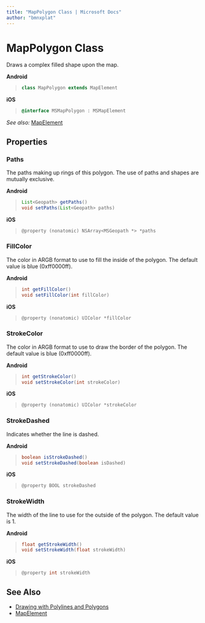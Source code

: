 ```yaml
---
title: "MapPolygon Class | Microsoft Docs"
author: "bmnxplat"
---
```


# MapPolygon Class

Draws a complex filled shape upon the map.

**Android**

>```java
> class MapPolygon extends MapElement
>```

**iOS**

>```objectivec
> @interface MSMapPolygon : MSMapElement
>```

_See also:_ [MapElement](mapelement-class.md)


## Properties

### Paths

The paths making up rings of this polygon. The use of paths and shapes are mutually exclusive.

**Android**

>```java
> List<Geopath> getPaths()
> void setPaths(List<Geopath> paths)
>```

**iOS**

>```objectivec
> @property (nonatomic) NSArray<MSGeopath *> *paths
>```


### FillColor

The color in ARGB format to use to fill the inside of the polygon. The default value is blue (0xff0000ff).

**Android**

>```java
> int getFillColor()
> void setFillColor(int fillColor)
>```

**iOS**

>```objectivec
> @property (nonatomic) UIColor *fillColor
>```


### StrokeColor

The color in ARGB format to use to draw the border of the polygon. The default value is blue (0xff0000ff).

**Android**

>```java
> int getStrokeColor() 
> void setStrokeColor(int strokeColor)
>```

**iOS**

>```objectivec
> @property (nonatomic) UIColor *strokeColor
>```

### StrokeDashed

Indicates whether the line is dashed.

**Android**

>```java
> boolean isStrokeDashed()
> void setStrokeDashed(boolean isDashed)
>```

**iOS**

>```objectivec
> @property BOOL strokeDashed
>```

### StrokeWidth

The width of the line to use for the outside of the polygon. The default value is 1.

**Android**

>```java
> float getStrokeWidth()
> void setStrokeWidth(float strokeWidth)
>```

**iOS**

>```objectivec
> @property int strokeWidth
>```

## See Also

* [Drawing with Polylines and Polygons](../map-control-concepts/map-polylines-and-polygons.md)
* [MapElement](mapelement-class.md)
